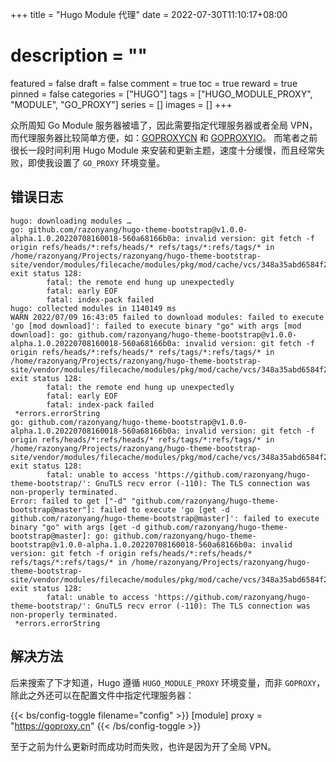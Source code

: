 +++
title = "Hugo Module 代理"
date = 2022-07-30T11:10:17+08:00
# description = ""
featured = false
draft = false
comment = true
toc = true
reward = true
pinned = false
categories = ["HUGO"]
tags = ["HUGO_MODULE_PROXY", "MODULE", "GO_PROXY"]
series = []
images = []
+++

众所周知 Go Module 服务器被墙了，因此需要指定代理服务器或者全局 VPN，而代理服务器比较简单方便，如：[GOPROXYCN](https://goproxy.cn/) 和 [GOPROXYIO](https://goproxy.io/)。
而笔者之前很长一段时间利用 Hugo Module 来安装和更新主题，速度十分缓慢，而且经常失败，即使我设置了 `GO_PROXY` 环境变量。

<!--more-->

## 错误日志

```text
hugo: downloading modules …
go: github.com/razonyang/hugo-theme-bootstrap@v1.0.0-alpha.1.0.20220708160018-560a68166b0a: invalid version: git fetch -f origin refs/heads/*:refs/heads/* refs/tags/*:refs/tags/* in /home/razonyang/Projects/razonyang/hugo-theme-bootstrap-site/vendor/modules/filecache/modules/pkg/mod/cache/vcs/348a35abd6584f23aeb4a9124871cf51b665ede955a2f430e06713f21b056184: exit status 128:
        fatal: the remote end hung up unexpectedly
        fatal: early EOF
        fatal: index-pack failed
hugo: collected modules in 1140149 ms
WARN 2022/07/09 16:43:05 failed to download modules: failed to execute 'go [mod download]': failed to execute binary "go" with args [mod download]: go: github.com/razonyang/hugo-theme-bootstrap@v1.0.0-alpha.1.0.20220708160018-560a68166b0a: invalid version: git fetch -f origin refs/heads/*:refs/heads/* refs/tags/*:refs/tags/* in /home/razonyang/Projects/razonyang/hugo-theme-bootstrap-site/vendor/modules/filecache/modules/pkg/mod/cache/vcs/348a35abd6584f23aeb4a9124871cf51b665ede955a2f430e06713f21b056184: exit status 128:
        fatal: the remote end hung up unexpectedly
        fatal: early EOF
        fatal: index-pack failed
 *errors.errorString
go: github.com/razonyang/hugo-theme-bootstrap@v1.0.0-alpha.1.0.20220708160018-560a68166b0a: invalid version: git fetch -f origin refs/heads/*:refs/heads/* refs/tags/*:refs/tags/* in /home/razonyang/Projects/razonyang/hugo-theme-bootstrap-site/vendor/modules/filecache/modules/pkg/mod/cache/vcs/348a35abd6584f23aeb4a9124871cf51b665ede955a2f430e06713f21b056184: exit status 128:
        fatal: unable to access 'https://github.com/razonyang/hugo-theme-bootstrap/': GnuTLS recv error (-110): The TLS connection was non-properly terminated.
Error: failed to get ["-d" "github.com/razonyang/hugo-theme-bootstrap@master"]: failed to execute 'go [get -d github.com/razonyang/hugo-theme-bootstrap@master]': failed to execute binary "go" with args [get -d github.com/razonyang/hugo-theme-bootstrap@master]: go: github.com/razonyang/hugo-theme-bootstrap@v1.0.0-alpha.1.0.20220708160018-560a68166b0a: invalid version: git fetch -f origin refs/heads/*:refs/heads/* refs/tags/*:refs/tags/* in /home/razonyang/Projects/razonyang/hugo-theme-bootstrap-site/vendor/modules/filecache/modules/pkg/mod/cache/vcs/348a35abd6584f23aeb4a9124871cf51b665ede955a2f430e06713f21b056184: exit status 128:
        fatal: unable to access 'https://github.com/razonyang/hugo-theme-bootstrap/': GnuTLS recv error (-110): The TLS connection was non-properly terminated.
 *errors.errorString
```

## 解决方法

后来搜索了下才知道，Hugo 遵循 `HUGO_MODULE_PROXY` 环境变量，而非 `GOPROXY`，除此之外还可以在配置文件中指定代理服务器：

{{< bs/config-toggle filename="config" >}}
[module]
  proxy = "https://goproxy.cn"
{{< /bs/config-toggle >}}

至于之前为什么更新时而成功时而失败，也许是因为开了全局 VPN。
